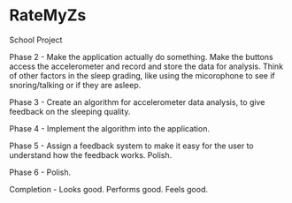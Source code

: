 RateMyZs
========

School Project

Phase 2 - Make the application actually do something. Make the buttons access the accelerometer and record and store the data for analysis. Think of other factors in the sleep grading, like using the micorophone to see if snoring/talking or if they are asleep. 
  
Phase 3 - Create an algorithm for accelerometer data analysis, to give feedback on the sleeping quality.

Phase 4 - Implement the algorithm into the application.

Phase 5 - Assign a feedback system to make it easy for the user to understand how the feedback works. Polish.

Phase 6 - Polish.

Completion - Looks good. Performs good. Feels good.
